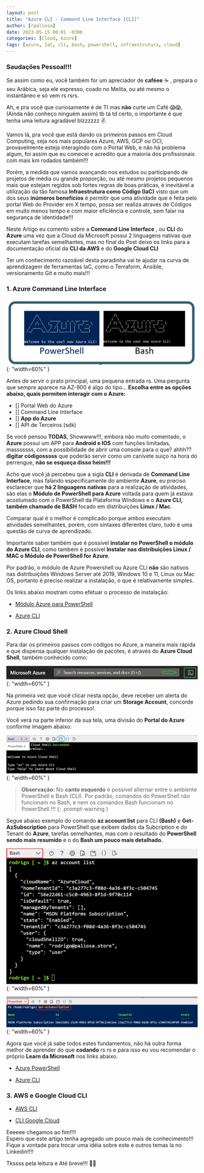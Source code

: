 ```yaml
---
layout: post
title: "Azure CLI - Command Line Interface [CLI]"
author: [rpaliosa]
date: 2023-05-15 00:01 -0300
categories: [Cloud, Azure]
tags: [azure, IaC, cli, bash, powershell, infraestrutura, cloud]
---
```


### Saudações Pessoal!!!

Se assim como eu, você também for um apreciador de **caféee** ☕ , prepara o seu Arábica, seja ele expresso, coado no Melita, ou até mesmo o instantâneo e só vem rs rsrs.

Ah, e pra você que curiosamente é de TI mas **não** curte um Café 😱😱, (Ainda não conheço ninguém assim) tb tá td certo, o importante é que tenha uma leitura agradável blzzzzzz ✌️.

Vamos lá, pra você que está dando os primeiros passos em Cloud Computing, seja nos mais populares Azure, AWS, GCP ou OCI, provavelmente esteja interagindo com o Portal Web, e não há problema algum, foi assim que eu comecei e acredito que a maioria dos profissionais com mais km rodados também!!!

Porém, a medida que vamos avançando nos estudos ou participando de projetos de média ou grande proporção, ou até mesmo projetos pequenos mais que estejam regidos sob fortes regras de boas práticas, é inevitável a utilização da tão famosa **Infraestrutura como Código (IaC)** visto que um dos seus **inúmeros benefícios** é permitir que uma atividade que é feita pelo portal Web do Provider em X tempo, possa ser realiza através de Códigos em muito menos tempo e com maior eficiência e controle, sem falar na segurança de identidade!!! 

Neste Artigo eu comento sobre a **Command Line Interface** , ou **CLI** do **Azure** uma vez que a Cloud da Microsoft possui 2 linguagens nativas que executam tarefas semelhantes, mas no final do Post deixo os links para a documentação oficial da **CLI da AWS** e do **Google Cloud CLI**

Ter um conhecimento razoável desta paradinha vai te ajudar na curva de aprendizagem de ferramentas IaC, como o Terraform, Ansible, versionamento Git e muito mais!!! 

### **1. Azure Command Line Interface**

![](/assets/img/69/azurecli-01.png){: "width=60%" }

Antes de servir o prato principal, uma pequena entrada rs.
Uma pergunta que sempre aparece na AZ-900 é algo do tipo... **Escolha entre as opções abaixo, quais permitem interagir com o Azure:**

- [] Portal Web do Azure
- [] Command Line Interface 
- [] **App do Azure**
- [] API de Terceiros (sdk)

Se você pensou **TODAS**, Showwww!!!, embora não muito comentado, o **Azure** possui um APP para **Android e IOS** com funções limitadas, masssssss, com a possibilidade de abrir uma console para o que? ahhh?? **digitar códigosssss** que poderão servir como um canivete suiço na hora do perrengue, **não se esqueça disso heim!!!**

Acho que você já percebeu que a sigla **CLI** é derivada de **Command Line Interface**, mas falando especificamente do ambiente **Azure**, eu preciso esclarecer que **há 2 linguagens nativas** para a realização de atividades, são elas o **Módulo de PowerShell para Azure** voltada para quem já estava acostumado com o PowerShell da Plataforma Windows e o **Azure CLI, também chamado de BASH** focado em distribuições **Linux / Mac**. 

Comparar qual é o melhor é complicado porque ambos executam atividades semelhantes, porém, com sintaxes diferentes claro, tudo é uma questão de curva de aprendizado. 

Importante saber também que é possível **instalar no PowerShell o módulo do Azure CLI**, como também é possível **Instalar nas distribuições Linux / MAC o Módulo de PowerShell for Azure**.

Por padrão, o módulo de Azure Powershell ou Azure CLI **não** são nativos nas distribuições Windows Server até 2019, Windows 10 e 11, Linux ou Mac OS, portanto é preciso realizar a instalação, o que é relativamente simples.

Os links abaixo mostram como efetuar o processo de instalação:

- <a href="https://learn.microsoft.com/pt-br/powershell/azure/install-azure-powershell?view=azps-9.7.1" target="_blank">Módulo Azure para PowerShell</a>

- <a href="https://learn.microsoft.com/pt-br/cli/azure/install-azure-cli" target="_blank">Azure CLI</a>


### **2. Azure Cloud Shell**

Para dar os primeiros passos com códigos no Azure, a maneira mais rápida e que dispensa qualquer instalação de pacotes, é através do **Azure Cloud Shell**, também conhecido como:

![](/assets/img/69/azurecli-02.png){: "width=60%" }

Na primeira vez que você clicar nesta opção, deve receber um alerta do Azure pedindo sua confirmação para criar um **Storage Account**, concorde porque isso faz parte do processo!.

Você verá na parte inferior da sua tela, uma divisão do **Portal do Azure** conforme imagem abaixo:

![](/assets/img/69/azurecli-03.png){: "width=60%" }

>**Observação:** No **canto esquerdo** é possível alternar entre o ambiente PowerShell e Bash (CLI). Por padrão, comandos do PowerShell não funcionam no Bash, e nem os comandos Bash funcionam no PowerShell !!!
{: .prompt-warning }

Segue abaixo exemplo do comando **az account list** para CLI **(Bash)** e **Get-AzSubscription** para PowerShell que exibem dados da Subcription e do Tenant do **Azure**, tarefas semelhantes, mas com o resultado do **PowerShell sendo mais resumido** e o do **Bash um pouco mais detalhado.**

![](/assets/img/69/azurecli-04.png){: "width=60%" }

![](/assets/img/69/azurecli-05.png){: "width=60%" }


Agora que você já sabe todos estes fundamentos, não há outra forma melhor de aprender do que **codando** rs rs e para isso eu vou recomendar o próprio **Learn da Microsoft** nos links abaixo.


- <a href="https://learn.microsoft.com/pt-br/powershell/azure/?view=azps-9.7.1" target="_blank">Azure PowerShell</a>

- <a href="https://learn.microsoft.com/pt-br/cli/azure/get-started-with-azure-cli" target="_blank">Azure CLI</a>


### **3. AWS e Google Cloud CLI**


- <a href="https://docs.aws.amazon.com/pt_br/cli/" target="_blank">AWS CLI</a>

- <a href="https://cloud.google.com/sdk/gcloud?hl=pt-br" target="_blank">CLI Google Cloud</a> 


Eeeeee chegamos ao fim!!!!<br>
Espero que este artigo tenha agregado um pouco mais de conhecimento!!!
Fique a vontade para trocar uma idéia sobre este e outros temas la no Linkedin!!!!
 
Tkssss pela leitura e Até breve!!! 🍻🚀 
